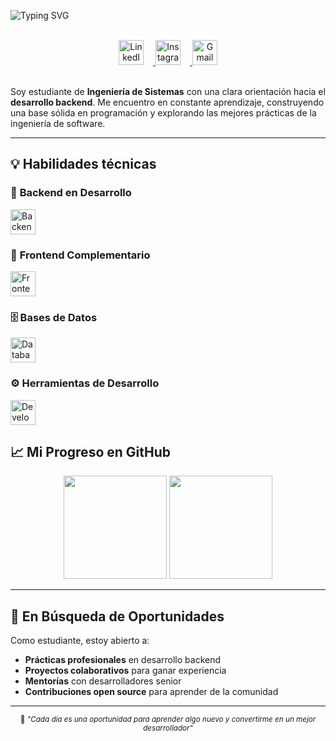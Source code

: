 ![Typing SVG](https://readme-typing-svg.herokuapp.com?font=Fira+Code&size=22&duration=3000&pause=1000&color=00D9FF&width=700&lines=👋+Hola,+soy+Jeferson+Flórez;🎓+Estudiante+de+Ingeniería+de+Sistemas;💻+Futuro+Backend+Developer;📚+Aprendiendo+y+construyendo+cada+día)


<br />

<div align="center">
  <a href="https://www.linkedin.com/in/jeferson-fl%C3%B3rez-aaa33a309/" target="_blank" rel="noopener noreferrer">
    <img width="40px" alt="LinkedIn" title="LinkedIn" src="https://img.icons8.com/color/48/000000/linkedin.png" style="margin-right:15px;" />
  </a>
  <a href="https://www.instagram.com/jeffersonf_07/" target="_blank" rel="noopener noreferrer">
    <img width="40px" alt="Instagram" title="Instagram" src="https://img.icons8.com/color/48/000000/instagram-new.png" style="margin-right:15px;" />
  </a>
  <a href="mailto:jeffersonflorez73@gmail.com" target="_blank" rel="noopener noreferrer">
    <img width="40px" alt="Gmail" title="Email" src="https://img.icons8.com/color/48/000000/gmail-new.png" />
  </a>
</div>

<br />


Soy estudiante de **Ingeniería de Sistemas** con una clara orientación hacia el **desarrollo backend**. Me encuentro en constante aprendizaje, construyendo una base sólida en programación y explorando las mejores prácticas de la ingeniería de software.


---

## 💡 **Habilidades técnicas**

### 🎯 **Backend en Desarrollo**
<div align="left">
  <img src="https://skillicons.dev/icons?i=java,spring,python" height="40" alt="Backend Technologies" />
</div>


### 🎨 **Frontend Complementario**
<div align="left">
  <img src="https://skillicons.dev/icons?i=react,javascript,typescript,html,css" height="40" alt="Frontend Technologies" />
</div>


### 🗄️ **Bases de Datos**
<div align="left">
  <img src="https://skillicons.dev/icons?i=postgres,mysql" height="40" alt="Database Technologies" />
</div>


### ⚙️ **Herramientas de Desarrollo**
<div align="left">
  <img src="https://skillicons.dev/icons?i=docker,git,azure,linux" height="40" alt="Development Tools" />
</div

---

## 📈 **Mi Progreso en GitHub**

<div align="center">
  <img src="https://github-readme-stats.vercel.app/api?username=jefersonfloz&show_icons=true&theme=tokyonight&count_private=true&hide_border=true&bg_color=0D1117&title_color=00D9FF&icon_color=00D9FF&text_color=FFFFFF" height="165" />
  <img src="https://github-readme-stats.vercel.app/api/top-langs/?username=jefersonfloz&layout=compact&theme=tokyonight&hide_border=true&bg_color=0D1117&title_color=00D9FF&text_color=FFFFFF&langs_count=8" height="165" />
</div>

---

## 🚀 **En Búsqueda de Oportunidades**

Como estudiante, estoy abierto a:
- **Prácticas profesionales** en desarrollo backend
- **Proyectos colaborativos** para ganar experiencia
- **Mentorías** con desarrolladores senior
- **Contribuciones open source** para aprender de la comunidad

---

<div align="center">
  <sub>🌱 <em>"Cada día es una oportunidad para aprender algo nuevo y convertirme en un mejor desarrollador"</em></sub>
</div>
